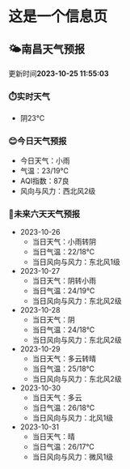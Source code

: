 # 这是一个信息页 
## 🌤️**南昌**天气预报
更新时间**2023-10-25 11:55:03**
### ⏱️实时天气
- 阴23℃
### 😊今日天气预报
- 今日天气：小雨
- 气温：23/19℃
- AQI指数：87良
- 风向与风力：西北风2级
### 🤩未来六天天气预报
- 2023-10-26
  - 当日天气：小雨转阴
  - 当日气温：22/18℃
  - 当日风向与风力：东北风1级
- 2023-10-27
  - 当日天气：阴转小雨
  - 当日气温：24/19℃
  - 当日风向与风力：东北风2级
- 2023-10-28
  - 当日天气：阴
  - 当日气温：24/18℃
  - 当日风向与风力：东北风2级
- 2023-10-29
  - 当日天气：多云转晴
  - 当日气温：25/18℃
  - 当日风向与风力：东北风2级
- 2023-10-30
  - 当日天气：多云
  - 当日气温：26/18℃
  - 当日风向与风力：北风1级
- 2023-10-31
  - 当日天气：晴
  - 当日气温：26/17℃
  - 当日风向与风力：微风1级

